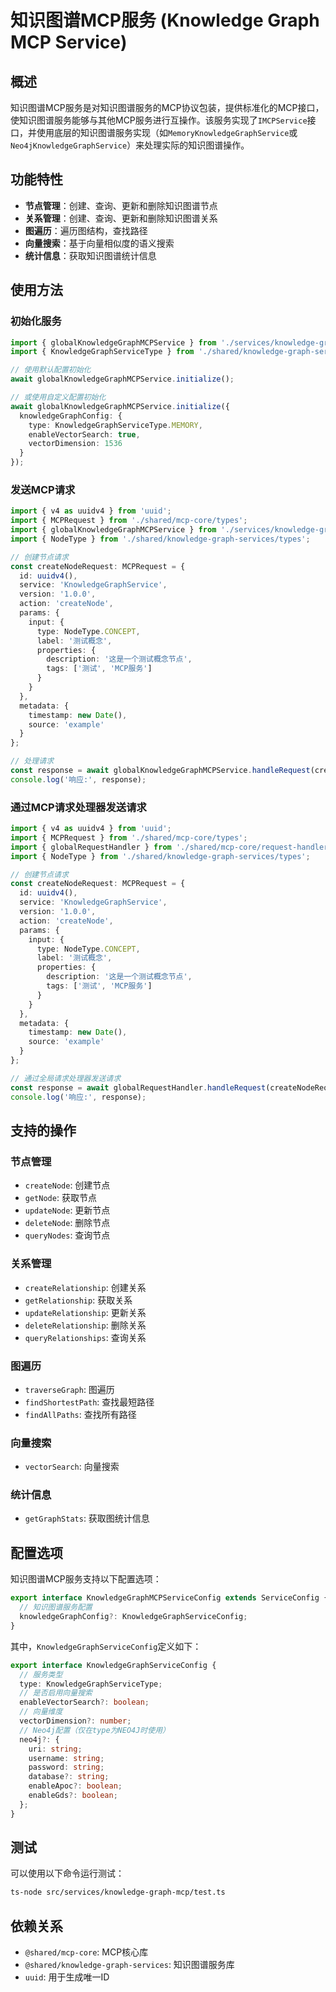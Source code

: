 # 知识图谱MCP服务 (Knowledge Graph MCP Service)

## 概述

知识图谱MCP服务是对知识图谱服务的MCP协议包装，提供标准化的MCP接口，使知识图谱服务能够与其他MCP服务进行互操作。该服务实现了`IMCPService`接口，并使用底层的知识图谱服务实现（如`MemoryKnowledgeGraphService`或`Neo4jKnowledgeGraphService`）来处理实际的知识图谱操作。

## 功能特性

- **节点管理**：创建、查询、更新和删除知识图谱节点
- **关系管理**：创建、查询、更新和删除知识图谱关系
- **图遍历**：遍历图结构，查找路径
- **向量搜索**：基于向量相似度的语义搜索
- **统计信息**：获取知识图谱统计信息

## 使用方法

### 初始化服务

```typescript
import { globalKnowledgeGraphMCPService } from './services/knowledge-graph-mcp';
import { KnowledgeGraphServiceType } from './shared/knowledge-graph-services';

// 使用默认配置初始化
await globalKnowledgeGraphMCPService.initialize();

// 或使用自定义配置初始化
await globalKnowledgeGraphMCPService.initialize({
  knowledgeGraphConfig: {
    type: KnowledgeGraphServiceType.MEMORY,
    enableVectorSearch: true,
    vectorDimension: 1536
  }
});
```

### 发送MCP请求

```typescript
import { v4 as uuidv4 } from 'uuid';
import { MCPRequest } from './shared/mcp-core/types';
import { globalKnowledgeGraphMCPService } from './services/knowledge-graph-mcp';
import { NodeType } from './shared/knowledge-graph-services/types';

// 创建节点请求
const createNodeRequest: MCPRequest = {
  id: uuidv4(),
  service: 'KnowledgeGraphService',
  version: '1.0.0',
  action: 'createNode',
  params: {
    input: {
      type: NodeType.CONCEPT,
      label: '测试概念',
      properties: {
        description: '这是一个测试概念节点',
        tags: ['测试', 'MCP服务']
      }
    }
  },
  metadata: {
    timestamp: new Date(),
    source: 'example'
  }
};

// 处理请求
const response = await globalKnowledgeGraphMCPService.handleRequest(createNodeRequest);
console.log('响应:', response);
```

### 通过MCP请求处理器发送请求

```typescript
import { v4 as uuidv4 } from 'uuid';
import { MCPRequest } from './shared/mcp-core/types';
import { globalRequestHandler } from './shared/mcp-core/request-handler';
import { NodeType } from './shared/knowledge-graph-services/types';

// 创建节点请求
const createNodeRequest: MCPRequest = {
  id: uuidv4(),
  service: 'KnowledgeGraphService',
  version: '1.0.0',
  action: 'createNode',
  params: {
    input: {
      type: NodeType.CONCEPT,
      label: '测试概念',
      properties: {
        description: '这是一个测试概念节点',
        tags: ['测试', 'MCP服务']
      }
    }
  },
  metadata: {
    timestamp: new Date(),
    source: 'example'
  }
};

// 通过全局请求处理器发送请求
const response = await globalRequestHandler.handleRequest(createNodeRequest);
console.log('响应:', response);
```

## 支持的操作

### 节点管理

- `createNode`: 创建节点
- `getNode`: 获取节点
- `updateNode`: 更新节点
- `deleteNode`: 删除节点
- `queryNodes`: 查询节点

### 关系管理

- `createRelationship`: 创建关系
- `getRelationship`: 获取关系
- `updateRelationship`: 更新关系
- `deleteRelationship`: 删除关系
- `queryRelationships`: 查询关系

### 图遍历

- `traverseGraph`: 图遍历
- `findShortestPath`: 查找最短路径
- `findAllPaths`: 查找所有路径

### 向量搜索

- `vectorSearch`: 向量搜索

### 统计信息

- `getGraphStats`: 获取图统计信息

## 配置选项

知识图谱MCP服务支持以下配置选项：

```typescript
export interface KnowledgeGraphMCPServiceConfig extends ServiceConfig {
  // 知识图谱服务配置
  knowledgeGraphConfig?: KnowledgeGraphServiceConfig;
}
```

其中，`KnowledgeGraphServiceConfig`定义如下：

```typescript
export interface KnowledgeGraphServiceConfig {
  // 服务类型
  type: KnowledgeGraphServiceType;
  // 是否启用向量搜索
  enableVectorSearch?: boolean;
  // 向量维度
  vectorDimension?: number;
  // Neo4j配置（仅在type为NEO4J时使用）
  neo4j?: {
    uri: string;
    username: string;
    password: string;
    database?: string;
    enableApoc?: boolean;
    enableGds?: boolean;
  };
}
```

## 测试

可以使用以下命令运行测试：

```bash
ts-node src/services/knowledge-graph-mcp/test.ts
```

## 依赖关系

- `@shared/mcp-core`: MCP核心库
- `@shared/knowledge-graph-services`: 知识图谱服务库
- `uuid`: 用于生成唯一ID